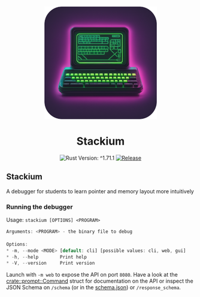 
<p align="center">
  <img width="300" height="300" src="ui/assets/icon-1024.png">
 <h1 align="center">Stackium</h1>
</p>
<p align="center">
 <img alt="Rust Version: ^1.71.1" src="https://img.shields.io/badge/rustc-%5E1.71.1-orange.svg">
<a href="https://github.com/dotjulia/stackium/actions/workflows/main.yml"><img alt="Release" src="https://github.com/dotjulia/stackium/actions/workflows/main.yml/badge.svg"></a>
</p>

## Stackium

A debugger for students to learn pointer and memory layout more intuitively


### Running the debugger

Usage: `stackium [OPTIONS] <PROGRAM>`


```rust
Arguments: <PROGRAM> - the binary file to debug

Options:
* -m, --mode <MODE> [default: cli] [possible values: cli, web, gui]
* -h, --help        Print help
* -V, --version     Print version
```

Launch with `-m web` to expose the API on port `8080`. Have a look at the [crate::prompt::Command][__link0] struct for documentation on the API or inspect the JSON Schema on `/schema` (or in the [schema.json][__link1]) or `/response_schema`.



 [__cargo_doc2readme_dependencies_info]: ggGkYW0BYXSEGwG6I5S0NKmPG3o4DthgIWBvG-Jksq9r3HoIG1XCUZShph89YXKEG-IkrbFGdTnGG6n_GUFOEY3PG6HUqCvaSuH2G62LBwBt1frGYWSBgmhzdGFja2l1bWUwLjEuMA
 [__link0]: https://docs.rs/stackium/0.1.0/stackium/?search=prompt::Command
 [__link1]: ./schema.json
